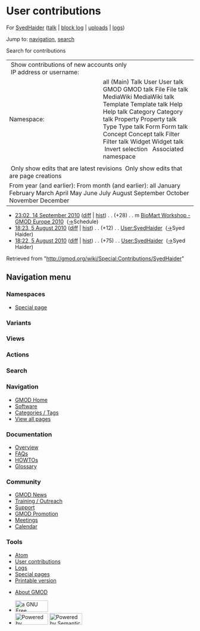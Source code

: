 <div id="mw-page-base" class="noprint">

</div>

<div id="mw-head-base" class="noprint">

</div>

<div id="content" class="mw-body" role="main">

<span id="top"></span>

<div id="mw-js-message" style="display:none;">

</div>



# <span dir="auto">User contributions</span>

<div id="bodyContent">

<div id="contentSub">

For [SyedHaider](/wiki/User:SyedHaider "User:SyedHaider") (<a
href="/mediawiki/index.php?title=User_talk:SyedHaider&amp;action=edit&amp;redlink=1"
class="new" title="User talk:SyedHaider (page does not exist)">talk</a>
\| [block
log](/mediawiki/index.php?title=Special:Log/block&page=User%3ASyedHaider "Special:Log/block")
\|
[uploads](/wiki/Special:ListFiles/SyedHaider "Special:ListFiles/SyedHaider")
\| [logs](/wiki/Special:Log/SyedHaider "Special:Log/SyedHaider"))

</div>

<div id="jump-to-nav" class="mw-jump">

Jump to: [navigation](#mw-navigation), [search](#p-search)

</div>

<div id="mw-content-text">

Search for contributions

<table class="mw-contributions-table">
<colgroup>
<col style="width: 50%" />
<col style="width: 50%" />
</colgroup>
<tbody>
<tr class="odd">
<td colspan="2"> Show contributions of new accounts only<br />
 IP address or username:</td>
</tr>
<tr class="even">
<td class="mw-label">Namespace:</td>
<td>all (Main) Talk User User talk GMOD GMOD talk File File talk
MediaWiki MediaWiki talk Template Template talk Help Help talk Category
Category talk Property Property talk Type Type talk Form Form talk
Concept Concept talk Filter Filter talk Widget Widget talk  
 Invert selection 
 Associated namespace </td>
</tr>
<tr class="odd">
<td colspan="2"></td>
</tr>
<tr class="even">
<td colspan="2"> Only show edits that are latest revisions
 Only show edits that are page creations</td>
</tr>
<tr class="odd">
<td colspan="2">From year (and earlier): From month (and earlier): all
January February March April May June July August September October
November December</td>
</tr>
</tbody>
</table>

- <a
  href="/mediawiki/index.php?title=BioMart_Workshop_-_GMOD_Europe_2010&amp;oldid=14479"
  class="mw-changeslist-date"
  title="BioMart Workshop - GMOD Europe 2010">23:02, 14 September 2010</a>
  ([diff](/mediawiki/index.php?title=BioMart_Workshop_-_GMOD_Europe_2010&diff=prev&oldid=14479 "BioMart Workshop - GMOD Europe 2010")
  \|
  [hist](/mediawiki/index.php?title=BioMart_Workshop_-_GMOD_Europe_2010&action=history "BioMart Workshop - GMOD Europe 2010"))
  <span class="mw-changeslist-separator">. .</span>
  <span class="mw-plusminus-pos" dir="ltr"
  title="4,406 bytes after change">(+28)</span>‎
  <span class="mw-changeslist-separator">. .</span> m
  <a href="/wiki/BioMart_Workshop_-_GMOD_Europe_2010"
  class="mw-contributions-title"
  title="BioMart Workshop - GMOD Europe 2010">BioMart Workshop - GMOD
  Europe 2010</a> ‎
  <span class="comment">([→](/wiki/BioMart_Workshop_-_GMOD_Europe_2010#Schedule "BioMart Workshop - GMOD Europe 2010")‎<span dir="auto"><span class="autocomment">Schedule</span></span>)</span>
- <a href="/mediawiki/index.php?title=User:SyedHaider&amp;oldid=14078"
  class="mw-changeslist-date" title="User:SyedHaider">18:23, 5 August
  2010</a>
  ([diff](/mediawiki/index.php?title=User:SyedHaider&diff=prev&oldid=14078 "User:SyedHaider")
  \|
  [hist](/mediawiki/index.php?title=User:SyedHaider&action=history "User:SyedHaider"))
  <span class="mw-changeslist-separator">. .</span>
  <span class="mw-plusminus-pos" dir="ltr"
  title="539 bytes after change">(+12)</span>‎
  <span class="mw-changeslist-separator">. .</span>
  <a href="/wiki/User:SyedHaider" class="mw-contributions-title"
  title="User:SyedHaider">User:SyedHaider</a> ‎
  <span class="comment">([→](/wiki/User:SyedHaider#Syed_Haider "User:SyedHaider")‎<span dir="auto"><span class="autocomment">Syed
  Haider</span></span>)</span>
- <a href="/mediawiki/index.php?title=User:SyedHaider&amp;oldid=14077"
  class="mw-changeslist-date" title="User:SyedHaider">18:22, 5 August
  2010</a>
  ([diff](/mediawiki/index.php?title=User:SyedHaider&diff=prev&oldid=14077 "User:SyedHaider")
  \|
  [hist](/mediawiki/index.php?title=User:SyedHaider&action=history "User:SyedHaider"))
  <span class="mw-changeslist-separator">. .</span>
  <span class="mw-plusminus-pos" dir="ltr"
  title="527 bytes after change">(+75)</span>‎
  <span class="mw-changeslist-separator">. .</span>
  <a href="/wiki/User:SyedHaider" class="mw-contributions-title"
  title="User:SyedHaider">User:SyedHaider</a> ‎
  <span class="comment">([→](/wiki/User:SyedHaider#Syed_Haider "User:SyedHaider")‎<span dir="auto"><span class="autocomment">Syed
  Haider</span></span>)</span>

</div>

<div class="printfooter">

Retrieved from "<http://gmod.org/wiki/Special:Contributions/SyedHaider>"

</div>

<div id="catlinks" class="catlinks catlinks-allhidden">

</div>

<div class="visualClear">

</div>

</div>

</div>

<div id="mw-navigation">

## Navigation menu

<div id="mw-head">



<div id="left-navigation">

<div id="p-namespaces" class="vectorTabs" role="navigation"
aria-labelledby="p-namespaces-label">

### Namespaces

- <span id="ca-nstab-special">[Special
  page](/wiki/Special:Contributions/SyedHaider "This is a special page, you cannot edit the page itself")</span>

</div>

<div id="p-variants" class="vectorMenu emptyPortlet" role="navigation"
aria-labelledby="p-variants-label">

### 

### Variants[](#)

<div class="menu">

</div>

</div>

</div>

<div id="right-navigation">

<div id="p-views" class="vectorTabs emptyPortlet" role="navigation"
aria-labelledby="p-views-label">

### Views

</div>

<div id="p-cactions" class="vectorMenu emptyPortlet" role="navigation"
aria-labelledby="p-cactions-label">

### Actions[](#)

<div class="menu">

</div>

</div>

<div id="p-search" role="search">

### Search

<div id="simpleSearch">

</div>

</div>

</div>

</div>

<div id="mw-panel">

<div id="p-logo" role="banner">

<a href="/wiki/Main_Page"
style="background-image: url(http://gmod.org/images/GMOD-cogs.png);"
title="Visit the main page"></a>

</div>

<div id="p-Navigation" class="portal" role="navigation"
aria-labelledby="p-Navigation-label">

### Navigation

<div class="body">

- <span id="n-GMOD-Home">[GMOD Home](/wiki/Main_Page)</span>
- <span id="n-Software">[Software](/wiki/GMOD_Components)</span>
- <span id="n-Categories-.2F-Tags">[Categories /
  Tags](/wiki/Categories)</span>
- <span id="n-View-all-pages">[View all
  pages](/wiki/Special:AllPages)</span>

</div>

</div>

<div id="p-Documentation" class="portal" role="navigation"
aria-labelledby="p-Documentation-label">

### Documentation

<div class="body">

- <span id="n-Overview">[Overview](/wiki/Overview)</span>
- <span id="n-FAQs">[FAQs](/wiki/Category:FAQ)</span>
- <span id="n-HOWTOs">[HOWTOs](/wiki/Category:HOWTO)</span>
- <span id="n-Glossary">[Glossary](/wiki/Glossary)</span>

</div>

</div>

<div id="p-Community" class="portal" role="navigation"
aria-labelledby="p-Community-label">

### Community

<div class="body">

- <span id="n-GMOD-News">[GMOD News](/wiki/GMOD_News)</span>
- <span id="n-Training-.2F-Outreach">[Training /
  Outreach](/wiki/Training_and_Outreach)</span>
- <span id="n-Support">[Support](/wiki/Support)</span>
- <span id="n-GMOD-Promotion">[GMOD
  Promotion](/wiki/GMOD_Promotion)</span>
- <span id="n-Meetings">[Meetings](/wiki/Meetings)</span>
- <span id="n-Calendar">[Calendar](/wiki/Calendar)</span>

</div>

</div>

<div id="p-tb" class="portal" role="navigation"
aria-labelledby="p-tb-label">

### Tools

<div class="body">

- <span id="feedlinks"><a
  href="http://gmod.org/mediawiki/index.php?title=Special:Contributions/SyedHaider&amp;feed=atom"
  id="feed-atom" class="feedlink" rel="alternate"
  type="application/atom+xml" title="Atom feed for this page">Atom</a></span>
- <span id="t-contributions">[User
  contributions](/wiki/Special:Contributions/SyedHaider "A list of contributions of this user")</span>
- <span id="t-log">[Logs](/wiki/Special:Log/SyedHaider)</span>
- <span id="t-specialpages"><a href="/wiki/Special:SpecialPages" accesskey="q"
  title="A list of all special pages [q]">Special pages</a></span>
- <span id="t-print"><a
  href="/mediawiki/index.php?title=Special:Contributions/SyedHaider&amp;printable=yes"
  rel="alternate" accesskey="p"
  title="Printable version of this page [p]">Printable version</a></span>

</div>

</div>

</div>

</div>

<div id="footer" role="contentinfo">

- <span id="footer-places-about">[About
  GMOD](/wiki/GMOD:About "GMOD:About")</span>

<!-- -->

- <span id="footer-copyrightico">[<img src="http://www.gnu.org/graphics/gfdl-logo-small.png" width="88"
  height="31" alt="a GNU Free Documentation License" />](http://www.gnu.org/licenses/fdl-1.3.html)</span>
- <span id="footer-poweredbyico">[<img src="/mediawiki/skins/common/images/poweredby_mediawiki_88x31.png"
  width="88" height="31" alt="Powered by MediaWiki" />](//www.mediawiki.org/)
  [<img
  src="/mediawiki/extensions/SemanticMediaWiki/includes/../resources/images/smw_button.png"
  width="88" height="31" alt="Powered by Semantic MediaWiki" />](https://www.semantic-mediawiki.org/wiki/Semantic_MediaWiki)</span>

<div style="clear:both">

</div>

</div>
